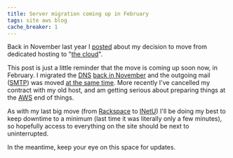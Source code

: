 ```yaml
---
title: Server migration coming up in February
tags: site aws blog
cache_breaker: 1
---
```


Back in November last year I [posted](/blog/moving-to-the-cloud) about my decision to move from dedicated hosting to "[the cloud](/wiki/the_cloud)".

This post is just a little reminder that the move is coming up soon now, in February. I migrated the [DNS](/wiki/DNS) [back in November](/blog/dns-changes) and the outgoing mail ([SMTP](/wiki/SMTP)) was moved [at the same time](/blog/outgoing-mail-changes). More recently I've cancelled my contract with my old host, and am getting serious about preparing things at the [AWS](/wiki/AWS) end of things.

As with my last big move (from [Rackspace](/wiki/Rackspace) to [INetU](/wiki/INetU)) I'll be doing my best to keep downtime to a minimum (last time it was literally only a few minutes), so hopefully access to everything on the site should be next to uninterrupted.

In the meantime, keep your eye on this space for updates.
